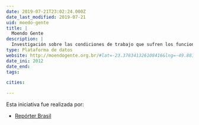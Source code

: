 ```yaml
---
date: 2019-07-21T23:02:24.000Z
date_last_modified: 2019-07-21
uid: moedo-gente
title: |
  Moendo Gente
description: |
  Investigación sobre las condiciones de trabajo que sufren los funcionarios de los tres mayores frigoríficos brasileños, el resultado es un reportaje digital que ilustra los riesgos, la historia y los problemas que engloba este fenómeno.
type: Plataforma de datos
website: http://moendogente.org.br/#lat=-23.378341326108416&lng=-49.881663489746245&zoom=5
date_ini: 2012
date_end: 
tags:

cities: 

---
```


Esta iniciativa fue realizada por:

- [Repórter Brasil](/organizaciones/reporter-brasil)
